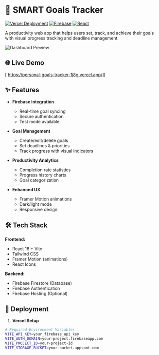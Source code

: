 # 🎯 SMART Goals Tracker

[![Vercel Deployment](https://img.shields.io/badge/Deployed_on-Vercel-black?logo=vercel)](https://your-vercel-app.vercel.app)
[![Firebase](https://img.shields.io/badge/Powered_by-Firebase-orange?logo=firebase)](https://firebase.google.com)
[![React](https://img.shields.io/badge/Built_with-React-blue?logo=react)](https://react.dev)

A productivity web app that helps users set, track, and achieve their goals with visual progress tracking and deadline management.

![Dashboard Preview]( ) <!-- Add a screenshot -->
## 🌐 Live Demo
[ https://personal-goals-tracker-1j8g.vercel.app/])

## ✨ Features

- **Firebase Integration**
  - Real-time goal syncing
  - Secure authentication
  - Test mode available

- **Goal Management**
  - Create/edit/delete goals
  - Set deadlines & priorities
  - Track progress with visual indicators

- **Productivity Analytics**
  - Completion rate statistics
  - Progress history charts
  - Goal categorization

- **Enhanced UX**
  - Framer Motion animations
  - Dark/light mode
  - Responsive design

## 🛠 Tech Stack

**Frontend:**
- React 18 + Vite
- Tailwind CSS
- Framer Motion (animations)
- React Icons

**Backend:**
- Firebase Firestore (Database)
- Firebase Authentication
- Firebase Hosting (Optional)

## 🚀 Deployment

1. **Vercel Setup**
```bash
# Required Environment Variables
VITE_API_KEY=your_firebase_api_key
VITE_AUTH_DOMAIN=your-project.firebaseapp.com
VITE_PROJECT_ID=your-project-id
VITE_STORAGE_BUCKET=your-bucket.appspot.com 
